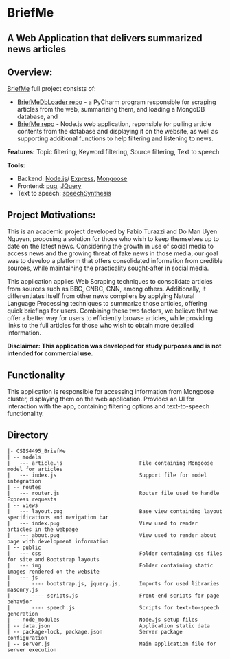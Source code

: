 # BriefMe
## A Web Application that delivers summarized news articles

## Overview:

[BriefMe](https://briefmenews.herokuapp.com/) full project consists of:
- [BriefMeDbLoader repo](https://github.com/fabioturazzi/BriefMeDbLoader) - a PyCharm program responsible for scraping articles from the web, summarizing them, and loading a MongoDB database, and 
- [BriefMe repo](https://github.com/fabioturazzi/BriefMe) - Node.js web application, reponsible for pulling article contents from the database and displaying it on the website, as well as supporting additional functions to help filtering and listening to news.  

**Features:** Topic filtering, Keyword filtering, Source filtering, Text to speech

**Tools:** 
- Backend: [Node.js](https://nodejs.org/en/about/)/ [Express](https://expressjs.com/), [Mongoose](https://www.mongoose.com/)
- Frontend: [pug](https://pugjs.org/api/getting-started.html), [JQuery](https://jquery.com/)
- Text to speech: [speechSynthesis](https://developer.mozilla.org/en-US/docs/Web/API/SpeechSynthesis)


## Project Motivations:
This is an academic project developed by Fabio Turazzi and Do Man Uyen Nguyen, proposing a solution for those who wish to keep themselves up to date on the latest news. Considering the growth in use of social media to access news and the growing threat of fake news in those media, our goal was to develop a platform that offers consolidated information from credible sources, while maintaining the practicality sought-after in social media.

This application applies Web Scraping techniques to consolidate articles from sources such as BBC, CNBC, CNN, among others. Additionally, it differentiates itself from other news compilers by applying Natural Language Processing techniques to summarize those articles, offering quick briefings for users. Combining these two factors, we believe that we offer a better way for users to efficiently browse articles, while providing links to the full articles for those who wish to obtain more detailed information.

**Disclaimer: This application was developed for study purposes and is not intended for commercial use.**

## Functionality
This application is responsible for accessing information from Mongoose cluster, displaying them on the web application. Provides an UI for interaction with the app, containing filtering options and text-to-speech functionality.

## Directory
```
|- CSIS4495_BriefMe
| -- models
|   --- article.js                         File containing Mongoose model for articles
|   --- index.js                           Support file for model integration
| -- routes
|   --- router.js                          Router file used to handle Express requests
| -- views
|   --- layout.pug                         Base view containing layout specifications and navigation bar
|   --- index.pug                          View used to render articles in the webpage
|   --- about.pug                          View used to render about page with development information
| -- public
|   --- css                                Folder containing css files for site and Bootstrap layouts
|   --- img                                Folder containing static images rendered on the website
|   --- js                              
|       ---- bootstrap.js, jquery.js,      Imports for used libraries
masonry.js                              
|       ---- scripts.js                    Front-end scripts for page behavior
|       ---- speech.js                     Scripts for text-to-speech generation
| -- node_modules                          Node.js setup files
| -- data.json                             Application static data
| -- package-lock, package.json            Server package configuration
| -- server.js                             Main application file for server execution
```
